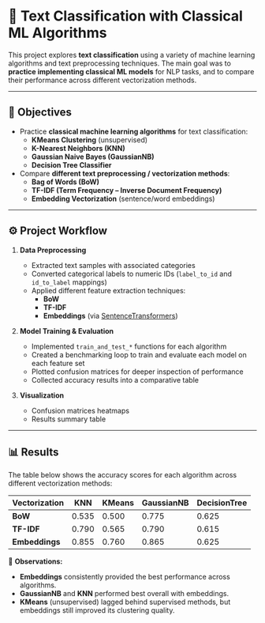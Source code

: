 # 📘 Text Classification with Classical ML Algorithms

This project explores **text classification** using a variety of machine learning algorithms and text preprocessing techniques. The main goal was to **practice implementing classical ML models** for NLP tasks, and to compare their performance across different vectorization methods.

---

## 🎯 Objectives
- Practice **classical machine learning algorithms** for text classification:
  - **KMeans Clustering** (unsupervised)
  - **K-Nearest Neighbors (KNN)**
  - **Gaussian Naive Bayes (GaussianNB)**
  - **Decision Tree Classifier**
- Compare **different text preprocessing / vectorization methods**:
  - **Bag of Words (BoW)**
  - **TF-IDF (Term Frequency – Inverse Document Frequency)**
  - **Embedding Vectorization** (sentence/word embeddings)

---

## ⚙️ Project Workflow

1. **Data Preprocessing**
   - Extracted text samples with associated categories
   - Converted categorical labels to numeric IDs (`label_to_id` and `id_to_label` mappings)
   - Applied different feature extraction techniques:
     - **BoW**
     - **TF-IDF**
     - **Embeddings** (via [SentenceTransformers](https://www.sbert.net/))

2. **Model Training & Evaluation**
   - Implemented `train_and_test_*` functions for each algorithm
   - Created a benchmarking loop to train and evaluate each model on each feature set
   - Plotted confusion matrices for deeper inspection of performance
   - Collected accuracy results into a comparative table

3. **Visualization**
   - Confusion matrices heatmaps
   - Results summary table

---

## 📊 Results

The table below shows the accuracy scores for each algorithm across different vectorization methods:

| Vectorization | KNN   | KMeans | GaussianNB | DecisionTree |
|---------------|-------|--------|------------|--------------|
| **BoW**       | 0.535 | 0.500  | 0.775      | 0.625        |
| **TF-IDF**    | 0.790 | 0.565  | 0.790      | 0.615        |
| **Embeddings**| 0.855 | 0.760  | 0.865      | 0.625        |

📌 **Observations:**
- **Embeddings** consistently provided the best performance across algorithms.
- **GaussianNB** and **KNN** performed best overall with embeddings.
- **KMeans** (unsupervised) lagged behind supervised methods, but embeddings still improved its clustering quality.

